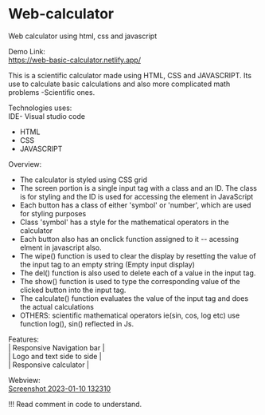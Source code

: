 # Web-calculator
Web calculator using html, css and javascript

Demo Link: <br/>
https://web-basic-calculator.netlify.app/

This is a scientific calculator made using HTML, CSS and JAVASCRIPT. Its use to calculate basic calculations and also more complicated math problems -Scientific ones.

Technologies uses: <br/>
IDE- Visual studio code
* HTML
* CSS
* JAVASCRIPT

Overview:

* The calculator is styled using CSS grid
* The screen portion is a single input tag with a class and an ID. The class is for styling and the ID is used for accessing the element in JavaScript
* Each button has a class of either 'symbol' or 'number', which are used for styling purposes
* Class 'symbol' has a style for the mathematical operators in the calculator
* Each button also has an onclick function assigned to it -- acessing elment in javascript also.
* The wipe() function is used to clear the display by resetting the value of the input tag to an empty string (Empty input display)
* The del() function is also used to delete each of a value in the input tag.
* The show() function is used to type the corresponding value of the clicked button into the input tag.
* The calculate() function evaluates the value of the input tag and does the actual calculations
* OTHERS: scientific mathematical operators ie(sin, cos, log etc) use function log(), sin() reflected in Js.

Features:<br/>
| Responsive Navigation bar |<br/>
| Logo and text side to side |<br/>
| Responsive calculator |<br/>

Webview: <br/>
[Screenshot 2023-01-10 132310](https://user-images.githubusercontent.com/108338208/211551036-37ec0f68-77d0-49f4-a6f9-25f4f387234c.png)

!!! Read comment in code to understand.



